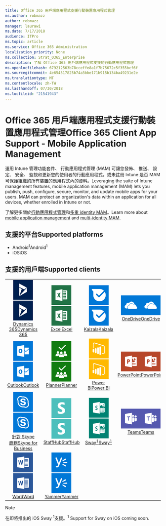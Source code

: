 ```yaml
---
title: Office 365 用戶端應用程式支援行動裝置應用程式管理
ms.author: robmazz
author: robmazz
manager: laurawi
ms.date: 7/17/2018
audience: ITPro
ms.topic: article
ms.service: Office 365 Administration
localization_priority: None
ms.collection: Strat_O365_Enterprise
description: 了解 Office 365 用戶端應用程式支援的行動應用程式管理
ms.openlocfilehash: 679212563b78cceffe8a1f7b75672c5f355bcf6f
ms.sourcegitcommit: 4e654517825b74a3bbe171b915b134ba49231e2e
ms.translationtype: MT
ms.contentlocale: zh-TW
ms.lasthandoff: 07/30/2018
ms.locfileid: "21541943"
---
```

# <a name="office-365-client-app-support---mobile-application-management"></a><span data-ttu-id="a41e0-103">Office 365 用戶端應用程式支援行動裝置應用程式管理</span><span class="sxs-lookup"><span data-stu-id="a41e0-103">Office 365 Client App Support - Mobile Application Management</span></span>

<span data-ttu-id="a41e0-p101">運用 Intune 管理功能套件、 行動應用程式管理 (MAM) 可讓您發佈、 推送、 設定、 安全、 監視和更新您的使用者的行動應用程式。或未註冊 Intune 是否 MAM 可保護組織的所有裝置的應用程式內的資料。</span><span class="sxs-lookup"><span data-stu-id="a41e0-p101">Leveraging the suite of Intune management features, mobile application management (MAM) lets you publish, push, configure, secure, monitor, and update mobile apps for your users. MAM can protect an organization's data within an application for all devices, whether enrolled in Intune or not.</span></span>

<span data-ttu-id="a41e0-106">了解更多關於[行動應用程式管理](https://docs.microsoft.com/intune/mam-faq)和[多重 identity MAM](https://docs.microsoft.com/intune/app-protection-policy)。</span><span class="sxs-lookup"><span data-stu-id="a41e0-106">Learn more about [mobile application management](https://docs.microsoft.com/intune/mam-faq) and [multi-identity MAM](https://docs.microsoft.com/intune/app-protection-policy).</span></span>

## <a name="supported-platforms"></a><span data-ttu-id="a41e0-107">支援的平台</span><span class="sxs-lookup"><span data-stu-id="a41e0-107">Supported platforms</span></span>

 - <span data-ttu-id="a41e0-108">Android<sup>1</sup></span><span class="sxs-lookup"><span data-stu-id="a41e0-108">Android<sup>1</sup></span></span>
 - <span data-ttu-id="a41e0-109">iOS</span><span class="sxs-lookup"><span data-stu-id="a41e0-109">iOS</span></span>

## <a name="supported-clients"></a><span data-ttu-id="a41e0-110">支援的用戶端</span><span class="sxs-lookup"><span data-stu-id="a41e0-110">Supported clients</span></span>

| | | | | | |
|:---:|:---:|:---:|:---:|:---:|:---:|
| <span data-ttu-id="a41e0-111">![Dynamics 365 圖示](images/o365-dynamics365-64x64.png)</span><span class="sxs-lookup"><span data-stu-id="a41e0-111">![Dynamics 365 icon](images/o365-dynamics365-64x64.png)</span></span> <br> [<span data-ttu-id="a41e0-112">Dynamics 365</span><span class="sxs-lookup"><span data-stu-id="a41e0-112">Dynamics 365</span></span>](https://dynamics.microsoft.com) | <span data-ttu-id="a41e0-113">![Excel 圖示](images/o365-excel-64x64.png)</span><span class="sxs-lookup"><span data-stu-id="a41e0-113">![Excel icon](images/o365-excel-64x64.png)</span></span> <br> [<span data-ttu-id="a41e0-114">Excel</span><span class="sxs-lookup"><span data-stu-id="a41e0-114">Excel</span></span>](https://products.office.com/excel) | <span data-ttu-id="a41e0-115">![Kaizala 圖示](images/o365-kaizala-64x64.png)</span><span class="sxs-lookup"><span data-stu-id="a41e0-115">![Kaizala icon](images/o365-kaizala-64x64.png)</span></span> <br> [<span data-ttu-id="a41e0-116">Kaizala</span><span class="sxs-lookup"><span data-stu-id="a41e0-116">Kaizala</span></span>](https://products.office.com/en/business/microsoft-kaizala) | <span data-ttu-id="a41e0-117">![OneDrive for Business 圖示](images/o365-OneDrive-64x64.png)</span><span class="sxs-lookup"><span data-stu-id="a41e0-117">![OneDrive for Business icon](images/o365-OneDrive-64x64.png)</span></span> <br> [<span data-ttu-id="a41e0-118">OneDrive</span><span class="sxs-lookup"><span data-stu-id="a41e0-118">OneDrive</span></span>](https://products.office.com/onedrive-for-business/online-cloud-storage) | <span data-ttu-id="a41e0-119">![OneNote 圖示](images/o365-OneNote-64x64.png)</span><span class="sxs-lookup"><span data-stu-id="a41e0-119">![OneNote icon](images/o365-OneNote-64x64.png)</span></span> <br> [<span data-ttu-id="a41e0-120">OneNote</span><span class="sxs-lookup"><span data-stu-id="a41e0-120">OneNote</span></span>](https://products.office.com/onenote)
| <span data-ttu-id="a41e0-121">![Outlook 圖示](images/o365-outlook-64x64.png)</span><span class="sxs-lookup"><span data-stu-id="a41e0-121">![Outlook icon](images/o365-outlook-64x64.png)</span></span> <br> [<span data-ttu-id="a41e0-122">Outlook</span><span class="sxs-lookup"><span data-stu-id="a41e0-122">Outlook</span></span>](https://products.office.com/outlook) | <span data-ttu-id="a41e0-123">![規劃圖示](images/o365-planner-64x64.png)</span><span class="sxs-lookup"><span data-stu-id="a41e0-123">![Planner icon](images/o365-planner-64x64.png)</span></span> <br> [<span data-ttu-id="a41e0-124">Planner</span><span class="sxs-lookup"><span data-stu-id="a41e0-124">Planner</span></span>](https://products.office.com/business/task-management-software) | <span data-ttu-id="a41e0-125">![PowerBI 圖示](images/o365-powerbi-64x64.png)</span><span class="sxs-lookup"><span data-stu-id="a41e0-125">![PowerBI icon](images/o365-powerbi-64x64.png)</span></span> <br> [<span data-ttu-id="a41e0-126">Power BI</span><span class="sxs-lookup"><span data-stu-id="a41e0-126">Power BI</span></span>](https://powerbi.microsoft.com) | <span data-ttu-id="a41e0-127">![PowerPoint 圖示](images/o365-powerpoint-64x64.png)</span><span class="sxs-lookup"><span data-stu-id="a41e0-127">![PowerPoint icon](images/o365-powerpoint-64x64.png)</span></span> <br> [<span data-ttu-id="a41e0-128">PowerPoint</span><span class="sxs-lookup"><span data-stu-id="a41e0-128">PowerPoint</span></span>](https://products.office.com/powerpoint) | <span data-ttu-id="a41e0-129">![SharePoint 圖示](images/o365-sharepoint-64x64.png)</span><span class="sxs-lookup"><span data-stu-id="a41e0-129">![SharePoint icon](images/o365-sharepoint-64x64.png)</span></span> <br> [<span data-ttu-id="a41e0-130">Sharepoint</span><span class="sxs-lookup"><span data-stu-id="a41e0-130">Sharepoint</span></span>](https://products.office.com/sharepoint)
| <span data-ttu-id="a41e0-131">![Skype 商務圖示](images/o365-skypeforbusiness-64x64.png)</span><span class="sxs-lookup"><span data-stu-id="a41e0-131">![Skype for Business icon](images/o365-skypeforbusiness-64x64.png)</span></span> <br> [<span data-ttu-id="a41e0-132">針對 Skype<br>商務</span><span class="sxs-lookup"><span data-stu-id="a41e0-132">Skype for <br> Business</span></span>](https://www.skype.com/business/) | <span data-ttu-id="a41e0-133">![StaffHub 圖示](images/o365-staffhub-64x64.png)</span><span class="sxs-lookup"><span data-stu-id="a41e0-133">![StaffHub icon](images/o365-staffhub-64x64.png)</span></span> <br> [<span data-ttu-id="a41e0-134">StaffHub</span><span class="sxs-lookup"><span data-stu-id="a41e0-134">StaffHub</span></span>](https://products.office.com/microsoft-staffhub/staff-scheduling-software) | <span data-ttu-id="a41e0-135">![Sway 圖示](images/o365-sway-64x64.png)</span><span class="sxs-lookup"><span data-stu-id="a41e0-135">![Sway icon](images/o365-sway-64x64.png)</span></span> <br> [<span data-ttu-id="a41e0-136">Sway<sup>1</sup></span><span class="sxs-lookup"><span data-stu-id="a41e0-136">Sway<sup>1</sup></span></span>](https://sway.com) | <span data-ttu-id="a41e0-137">![小組圖示](images/o365-teams-64x64.png)</span><span class="sxs-lookup"><span data-stu-id="a41e0-137">![Teams icon](images/o365-teams-64x64.png)</span></span> <br> [<span data-ttu-id="a41e0-138">Teams</span><span class="sxs-lookup"><span data-stu-id="a41e0-138">Teams</span></span>](https://products.office.com/microsoft-teams/group-chat-software) | <span data-ttu-id="a41e0-139">![Visio 圖示](images/o365-visio-64x64.png)</span><span class="sxs-lookup"><span data-stu-id="a41e0-139">![Visio icon](images/o365-visio-64x64.png)</span></span> <br> [<span data-ttu-id="a41e0-140">Visio</span><span class="sxs-lookup"><span data-stu-id="a41e0-140">Visio</span></span>](https://products.office.com/visio/flowchart-software)
| <span data-ttu-id="a41e0-141">![Word 圖示](images/o365-word-64x64.png)</span><span class="sxs-lookup"><span data-stu-id="a41e0-141">![Word icon](images/o365-word-64x64.png)</span></span> <br> [<span data-ttu-id="a41e0-142">Word</span><span class="sxs-lookup"><span data-stu-id="a41e0-142">Word</span></span>](https://products.office.com/word) | <span data-ttu-id="a41e0-143">![Yammer 圖示](images/o365-yammer-64x64.png)</span><span class="sxs-lookup"><span data-stu-id="a41e0-143">![Yammer icon](images/o365-yammer-64x64.png)</span></span> <br> [<span data-ttu-id="a41e0-144">Yammer</span><span class="sxs-lookup"><span data-stu-id="a41e0-144">Yammer</span></span>](https://products.office.com/yammer/yammer-overview)

> [!NOTE]
> <span data-ttu-id="a41e0-145">在即將推出的 iOS Sway <sup>1</sup>支援。</span><span class="sxs-lookup"><span data-stu-id="a41e0-145"><sup>1</sup> Support for Sway on iOS coming soon.</span></span>
